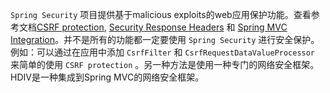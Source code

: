`Spring Security` 项目提供基于malicious exploits的web应用保护功能。查看参考文档[CSRF protection](), [Security Response Headers]() 和
 [Spring MVC Integration]()。并不是所有的功能都一定要使用 `Spring Security` 进行安全保护。例如：可以通过在应用中添加 `CsrfFilter` 和 `CsrfRequestDataValueProcessor` 来简单的使用 `CSRF protection` 。另一种方法是使用一种专门的网络安全框架。HDIV是一种集成到Spring MVC的网络安全框架。
